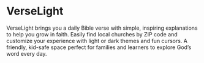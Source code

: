 # VerseLight
VerseLight brings you a daily Bible verse with simple, inspiring explanations to help you grow in faith. Easily find local churches by ZIP code and customize your experience with light or dark themes and fun cursors. A friendly, kid-safe space perfect for families and learners to explore God’s word every day.
